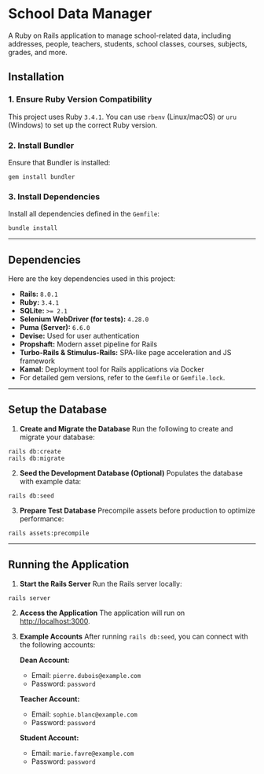 # **School Data Manager**

A Ruby on Rails application to manage school-related data, including addresses, people, teachers, students, school classes, courses, subjects, grades, and more.

## **Installation**

### 1. **Ensure Ruby Version Compatibility**
This project uses Ruby `3.4.1`. You can use `rbenv` (Linux/macOS) or `uru` (Windows) to set up the correct Ruby version.

### 2. **Install Bundler**
Ensure that Bundler is installed:
```shell
gem install bundler
```

### 3. **Install Dependencies**
Install all dependencies defined in the `Gemfile`:
```shell script
bundle install
```

---

## **Dependencies**

Here are the key dependencies used in this project:

- **Rails:** `8.0.1`
- **Ruby:** `3.4.1`
- **SQLite:** `>= 2.1`
- **Selenium WebDriver (for tests):** `4.28.0`
- **Puma (Server):** `6.6.0`
- **Devise:** Used for user authentication
- **Propshaft:** Modern asset pipeline for Rails
- **Turbo-Rails & Stimulus-Rails:** SPA-like page acceleration and JS framework
- **Kamal:** Deployment tool for Rails applications via Docker
- For detailed gem versions, refer to the `Gemfile` or `Gemfile.lock`.

---

## **Setup the Database**

1. **Create and Migrate the Database**
   Run the following to create and migrate your database:
```shell script
rails db:create
rails db:migrate
```

2. **Seed the Development Database (Optional)**
   Populates the database with example data:
```shell script
rails db:seed
```

3. **Prepare Test Database**
Precompile assets before production to optimize performance:
```shell script
rails assets:precompile
```
---

## **Running the Application**

1. **Start the Rails Server**
   Run the Rails server locally:
```shell script
rails server
```

2. **Access the Application**
   The application will run on [http://localhost:3000](http://localhost:3000).

3. **Example Accounts**
   After running `rails db:seed`, you can connect with the following accounts:

   **Dean Account:**
   - Email: `pierre.dubois@example.com`
   - Password: `password`

   **Teacher Account:**
   - Email: `sophie.blanc@example.com`
   - Password: `password`

   **Student Account:**
   - Email: `marie.favre@example.com`
   - Password: `password`